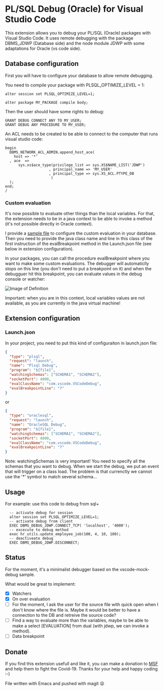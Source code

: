 # PL/SQL Debug (Oracle)  for Visual Studio Code

This extension allows you to debug your PL/SQL (Oracle) packages with Visual Studio Code. It uses remote debugging with the package DBMS_JDWP (Database side) and the node module JDWP with some adaptations for Oracle (vs code side).

## Database configuration

First you will have to configure your database to allow remote debugging.

You need to compile your package with PLSQL_OPTIMIZE_LEVEL = 1:

```plsql
alter session set PLSQL_OPTIMIZE_LEVEL=1;

alter package MY_PACKAGE compile body;
```

Then the user should have some rights to debug:

```plsql
GRANT DEBUG CONNECT ANY TO MY_USER;
GRANT DEBUG ANY PROCEDURE TO MY_USER;
```

An ACL needs to be created to be able to connect to the computer that runs visual studio code:

```plsql
begin
  DBMS_NETWORK_ACL_ADMIN.append_host_ace(
    host => '*'
  , ace  =>
      sys.xs$ace_type(privilege_list => sys.XS$NAME_LIST('JDWP')
                    , principal_name => 'MY_USER'
                    , principal_type => sys.XS_ACL.PTYPE_DB
                     )
  );
end;
/
```

### Custom evaluation

It's now possible to evaluate other things than the local variables. For that, the extension needs to be in a java context to be able to invoke a method (it's not possible directly in Oracle context).

I provide a [sample file](sample/evalBreakpointSample.sql) to configure the custom evaluation in your database. Then you need to provide the java class name and line in this class of the first instruction of the evalBreakpoint method in the Launch.json file (see below in extension configuration).

In your packages, you can call the procedure evalBreakpoint where you want to make some custom evaluations. The debugger will automaticlly stops on this line (you don't need to put a breakpoint on it) and when the debugguer hit this breakpoint, you can evaluate values in the debug console or watcher:

![Image of Definition](images/evaluation_sample.png)

Important: when you are in this context, local variables values are not available, as you are currently in the java virtual machine!

## Extension configuration

### Launch.json

In your project, you need to put this kind of configuraiton in launch.json file:

```json
{
  "type": "plsql",
  "request": "launch",
  "name": "Plsql Debug",
  "program": "${file}",
  "watchingSchemas": ["SCHEMA1", "SCHEMA2"],
  "socketPort": 4000,
  "evalClassName": "com.vscode.VSCodeDebug",
  "evalBreakpointLine": "7"
}
```

or

```json
{
  "type": "oraclesql",
  "request": "launch",
  "name": "OracleSQL Debug",
  "program": "${file}",
  "watchingSchemas": ["SCHEMA1", "SCHEMA2"],
  "socketPort": 4000,
  "evalClassName": "com.vscode.VSCodeDebug",
  "evalBreakpointLine": "7"
}
```

Note: watchingSchemas is very important! You need to specify all the schemas that you want to debug. When we start the debug, we put an event that will trigger on a class load. The problem is that currenctly we cannot use the '*' symbol to match several schema...

## Usage
For example: use this code to debug from sql+
```
  -- activate debug for session
  alter session set PLSQL_OPTIMIZE_LEVEL=1;
  -- activate debug from client
  EXEC DBMS_DEBUG_JDWP.CONNECT_TCP( 'localhost', '4000');
  -- excecute to debug method
  exec hr_utils.update_employee_job(100, 4, 10, 100);
  -- deactiveate debug
  EXEC DBMS_DEBUG_JDWP.DISCONNECT;
```

## Status

For the moment, it's a minimalist debugger based on the vscode-mock-debug sample.

What would be great to implement:

- [x] Watchers
- [x] On over evaluation
- [ ] For the moment, I ask the user for the source file with quick open when I don't know where the file is. Maybe it would be better to have a connection to the DB and retreive the source code?
- [ ] Find a way to evaluate more than the variables, maybe to be able to make a select [EVALUATION] from dual (with jdwp, we can invoke a method).
- [ ] Data breakpoint

## Donate

If you find this extension usefull and like it, you can make a donation to [MSF](https://www.msf.org/) and help them to fight the Covid-19. Thanks for your help and happy coding :-)

File written with Emacs and pushed with magit :stuck_out_tongue_winking_eye:
